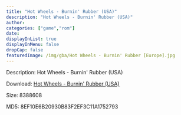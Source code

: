 ```yaml
---
title: "Hot Wheels - Burnin' Rubber (USA)"
description: "Hot Wheels - Burnin' Rubber (USA)"
author: 
categories: ["game","rom"]
date: 
displayInList: true
displayInMenu: false
dropCap: false
featuredImage: /img/gba/Hot Wheels - Burnin' Rubber [Europe].jpg
---
```


Description: Hot Wheels - Burnin' Rubber (USA)

Download: <a style="text-decoration:underline;" href="https://mega.nz/#!2PIgyAbA!w63mSM_2E9Z8b3RLcVt6esvsUz546tXotShHoVyPq7w" target = "_blank" rel = "nofollow" > Hot Wheels - Burnin' Rubber (USA)</a>

Size: 8388608

MD5: 8EF10E6B20930B83F2EF3C11A1752793

